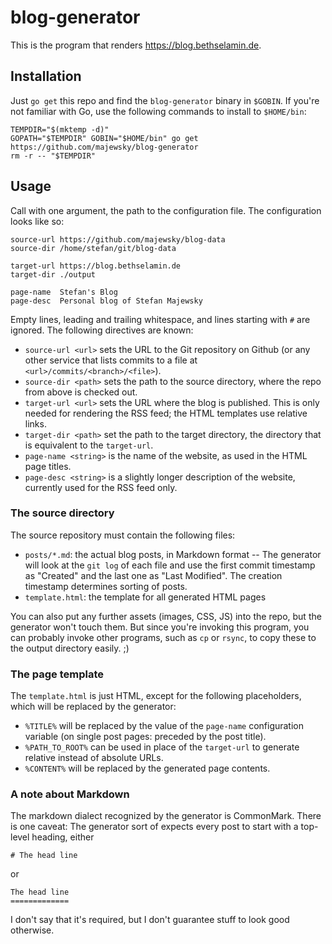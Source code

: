 # blog-generator

This is the program that renders https://blog.bethselamin.de.

## Installation

Just `go get` this repo and find the `blog-generator` binary in `$GOBIN`. If
you're not familiar with Go, use the following commands to install to
`$HOME/bin`:

```
TEMPDIR="$(mktemp -d)"
GOPATH="$TEMPDIR" GOBIN="$HOME/bin" go get https://github.com/majewsky/blog-generator
rm -r -- "$TEMPDIR"
```

## Usage

Call with one argument, the path to the configuration file. The configuration looks like so:

```
source-url https://github.com/majewsky/blog-data
source-dir /home/stefan/git/blog-data

target-url https://blog.bethselamin.de
target-dir ./output

page-name  Stefan's Blog
page-desc  Personal blog of Stefan Majewsky
```

Empty lines, leading and trailing whitespace, and lines starting with `#` are
ignored. The following directives are known:

* `source-url <url>` sets the URL to the Git repository on Github (or any other
  service that lists commits to a file at `<url>/commits/<branch>/<file>`).
* `source-dir <path>` sets the path to the source directory, where the repo from
  above is checked out.
* `target-url <url>` sets the URL where the blog is published. This is only
  needed for rendering the RSS feed; the HTML templates use relative links.
* `target-dir <path>` set the path to the target directory, the directory that
  is equivalent to the `target-url`.
* `page-name <string>` is the name of the website, as used in the HTML page titles.
* `page-desc <string>` is a slightly longer description of the website,
  currently used for the RSS feed only.

### The source directory

The source repository must contain the following files:

* `posts/*.md`: the actual blog posts, in Markdown format -- The generator will
  look at the `git log` of each file and use the first commit timestamp as
  "Created" and the last one as "Last Modified". The creation timestamp
  determines sorting of posts.
* `template.html`: the template for all generated HTML pages

You can also put any further assets (images, CSS, JS) into the repo, but the
generator won't touch them. But since you're invoking this program, you can
probably invoke other programs, such as `cp` or `rsync`, to copy these to the
output directory easily. ;)

### The page template

The `template.html` is just HTML, except for the following placeholders, which
will be replaced by the generator:

* `%TITLE%` will be replaced by the value of the `page-name` configuration
  variable (on single post pages: preceded by the post title).
* `%PATH_TO_ROOT%` can be used in place of the `target-url` to generate relative
  instead of absolute URLs.
* `%CONTENT%` will be replaced by the generated page contents.

### A note about Markdown

The markdown dialect recognized by the generator is CommonMark. There is one
caveat: The generator sort of expects every post to start with a top-level
heading, either

    # The head line

or

    The head line
    =============

I don't say that it's required, but I don't guarantee stuff to look good
otherwise.
